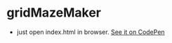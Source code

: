 # gridMazeMaker
  - just open index.html in browser.
  [See it on CodePen](https://codepen.io/guzzlery/pen/EEoqJK)
